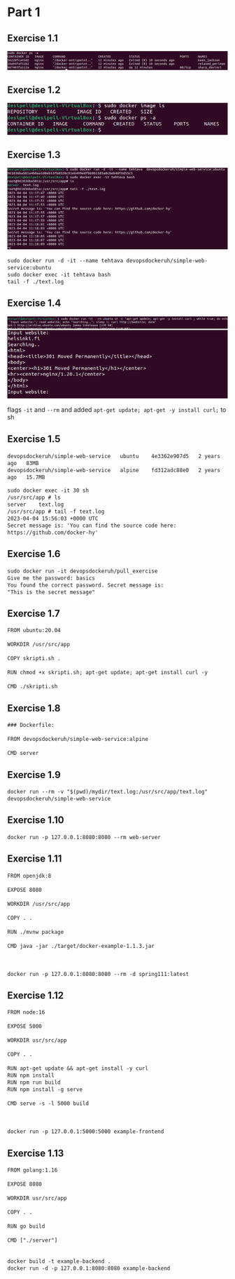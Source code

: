 # Part 1

## Exercise 1.1

![](https://raw.githubusercontent.com/Desipeli/devopswithdocker2023/main/part1/exercise1_1.png)
## Exercise 1.2

![](https://raw.githubusercontent.com/Desipeli/devopswithdocker2023/main/part1/exercise1_2.png)
## Exercise 1.3

![](https://raw.githubusercontent.com/Desipeli/devopswithdocker2023/main/part1/exercise1_3.png)
```
sudo docker run -d -it --name tehtava devopsdockeruh/simple-web-service:ubuntu
sudo docker exec -it tehtava bash
tail -f ./text.log
```
## Exercise 1.4

![](https://raw.githubusercontent.com/Desipeli/devopswithdocker2023/main/part1/exercise1_4_1.png)
![](https://raw.githubusercontent.com/Desipeli/devopswithdocker2023/main/part1/exercise1_4_2.png)

flags `-it` and `--rm` and added `apt-get update; apt-get -y install curl;` to sh

## Exercise 1.5

```
devopsdockeruh/simple-web-service   ubuntu    4e3362e907d5   2 years ago   83MB
devopsdockeruh/simple-web-service   alpine    fd312adc88e0   2 years ago   15.7MB
```

```
sudo docker exec -it 30 sh
/usr/src/app # ls
server    text.log
/usr/src/app # tail -f text.log 
2023-04-04 15:56:03 +0000 UTC
Secret message is: 'You can find the source code here: https://github.com/docker-hy'
```

## Exercise 1.6

```
sudo docker run -it devopsdockeruh/pull_exercise
Give me the password: basics
You found the correct password. Secret message is:
"This is the secret message"
```

## Exercise 1.7

```
FROM ubuntu:20.04

WORKDIR /usr/src/app

COPY skripti.sh .

RUN chmod +x skripti.sh; apt-get update; apt-get install curl -y

CMD ./skripti.sh
```
## Exercise 1.8

```
### Dockerfile:

FROM devopsdockeruh/simple-web-service:alpine

CMD server
```
## Exercise 1.9

```
docker run --rm -v "$(pwd)/mydir/text.log:/usr/src/app/text.log" devopsdockeruh/simple-web-service
```

## Exercise 1.10

```
docker run -p 127.0.0.1:8080:8080 --rm web-server
```
## Exercise 1.11

```
FROM openjdk:8

EXPOSE 8080

WORKDIR /usr/src/app

COPY . .

RUN ./mvnw package

CMD java -jar ./target/docker-example-1.1.3.jar



docker run -p 127.0.0.1:8080:8080 --rm -d spring111:latest
```

## Exercise 1.12

```
FROM node:16

EXPOSE 5000

WORKDIR usr/src/app

COPY . .

RUN apt-get update && apt-get install -y curl
RUN npm install
RUN npm run build
RUN npm install -g serve

CMD serve -s -l 5000 build



docker run -p 127.0.0.1:5000:5000 example-frontend
```
## Exercise 1.13

```
FROM golang:1.16

EXPOSE 8080

WORKDIR usr/src/app

COPY . .

RUN go build

CMD ["./server"]


docker build -t example-backend .
docker run -d -p 127.0.0.1:8080:8080 example-backend
```
